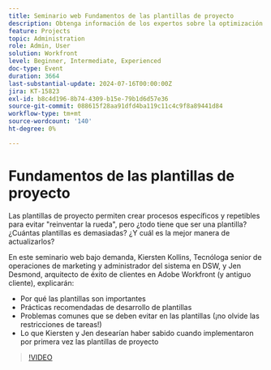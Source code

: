 ```yaml
---
title: Seminario web Fundamentos de las plantillas de proyecto
description: Obtenga información de los expertos sobre la optimización de plantillas de proyecto en nuestro seminario web bajo demanda. Descubra las prácticas recomendadas, los escollos que hay que evitar y las ideas prácticas de DSW y Adobe Workfront para optimizar el desarrollo y las actualizaciones de plantillas.
feature: Projects
topic: Administration
role: Admin, User
solution: Workfront
level: Beginner, Intermediate, Experienced
doc-type: Event
duration: 3664
last-substantial-update: 2024-07-16T00:00:00Z
jira: KT-15823
exl-id: b8c4d196-8b74-4309-b15e-79b1d6d57e36
source-git-commit: 088615f28aa91dfd4ba119c11c4c9f8a89441d84
workflow-type: tm+mt
source-wordcount: '140'
ht-degree: 0%

---
```


# Fundamentos de las plantillas de proyecto

Las plantillas de proyecto permiten crear procesos específicos y repetibles para evitar &quot;reinventar la rueda&quot;, pero ¿todo tiene que ser una plantilla? ¿Cuántas plantillas es demasiadas? ¿Y cuál es la mejor manera de actualizarlos?

En este seminario web bajo demanda, Kiersten Kollins, Tecnóloga senior de operaciones de marketing y administrador del sistema en DSW, y Jen Desmond, arquitecto de éxito de clientes en Adobe Workfront (y antiguo cliente), explicarán:

* Por qué las plantillas son importantes
* Prácticas recomendadas de desarrollo de plantillas
* Problemas comunes que se deben evitar en las plantillas (¡no olvide las restricciones de tareas!)
* Lo que Kiersten y Jen desearían haber sabido cuando implementaron por primera vez las plantillas de proyecto

>[!VIDEO](https://video.tv.adobe.com/v/3431017/?learn=on)
